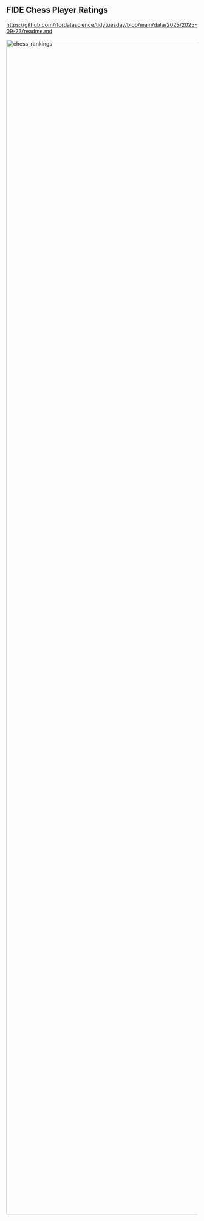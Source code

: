 ## FIDE Chess Player Ratings
https://github.com/rfordatascience/tidytuesday/blob/main/data/2025/2025-09-23/readme.md

<img width="3132" height="3088" alt="chess_rankings" src="https://github.com/user-attachments/assets/8e797926-35a9-472f-836f-3f689410de68" />
